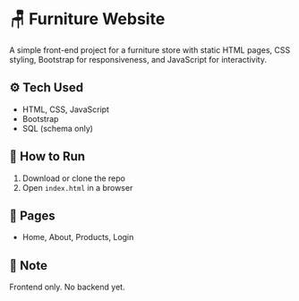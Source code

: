 
# 🪑 Furniture Website

A simple front-end project for a furniture store with static HTML pages, CSS styling, Bootstrap for responsiveness, and JavaScript for interactivity. 

## ⚙️ Tech Used
- HTML, CSS, JavaScript
- Bootstrap
- SQL (schema only)

## 🚀 How to Run
1. Download or clone the repo  
2. Open `index.html` in a browser

## 📁 Pages
- Home, About, Products, Login

## 📌 Note
Frontend only. No backend yet.

